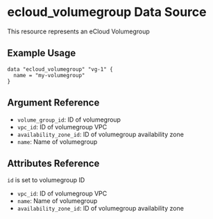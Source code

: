 # ecloud_volumegroup Data Source

This resource represents an eCloud Volumegroup

## Example Usage

```hcl
data "ecloud_volumegroup" "vg-1" {
  name = "my-volumegroup"
}
```

## Argument Reference

- `volume_group_id`: ID of volumegroup
- `vpc_id`: ID of volumegroup VPC
- `availability_zone_id`: ID of volumegroup availability zone
- `name`: Name of volumegroup

## Attributes Reference

`id` is set to volumegroup ID

- `vpc_id`: ID of volumegroup VPC
- `name`: Name of volumegroup
- `availability_zone_id`: ID of volumegroup availability zone
